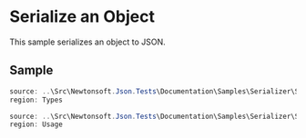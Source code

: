﻿# Serialize an Object

This sample serializes an object to JSON. 

## Sample

```csharp Types
source: ..\Src\Newtonsoft.Json.Tests\Documentation\Samples\Serializer\SerializeObject.cs
region: Types
```

```csharp Usage
source: ..\Src\Newtonsoft.Json.Tests\Documentation\Samples\Serializer\SerializeObject.cs
region: Usage
```
